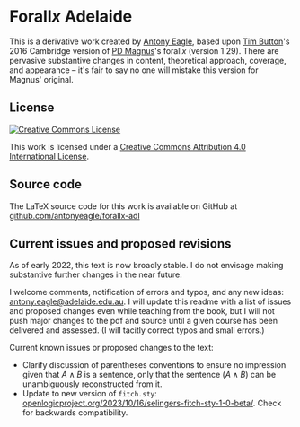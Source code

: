 Forall*x* Adelaide
==================

This is a derivative work created by [Antony Eagle](https://antonyeagle.org), based upon [Tim Button](http://www.homepages.ucl.ac.uk/~uctytbu/index.html)'s 2016 Cambridge version of [PD Magnus](https://www.fecundity.com/job/)'s forall*x* (version 1.29). There are pervasive substantive changes in content, theoretical approach, coverage, and appearance – it's fair to say no one will mistake this version for Magnus' original.

License
-------

[![Creative Commons License](https://i.creativecommons.org/l/by/4.0/88x31.png)](http://creativecommons.org/licenses/by/4.0/)

This work is licensed under a [Creative Commons Attribution 4.0 International License]("http://creativecommons.org/licenses/by/4.0/).

Source code
-----------

The LaTeX source code for this work is available on GitHub at [github.com/antonyeagle/forallx-adl](https://github.com/antonyeagle/forallx-adl)

Current issues and proposed revisions
-------------------------------------

As of early 2022, this text is now broadly stable. I do not envisage making substantive further changes in the near future.

I welcome comments, notification of errors and typos, and any new ideas: [antony.eagle@adelaide.edu.au](mailto:antony.eagle@adelaide.edu.au?subject=forallx-adl). I will update this readme with a list of issues and proposed changes even while teaching from the book, but I will not push major changes to the pdf and source until a given course has been delivered and assessed. (I will tacitly correct typos and small errors.)


Current known issues or proposed changes to the text:

* Clarify discussion of parentheses conventions to ensure no impression given that $A \wedge B$ is a sentence, only that the sentence $(A \wedge B)$ can be unambiguously reconstructed from it.
* Update to new version of `fitch.sty`: [openlogicproject.org/2023/10/16/selingers-fitch-sty-1-0-beta/](https://openlogicproject.org/2023/10/16/selingers-fitch-sty-1-0-beta/). Check for backwards compatibility.


<!-- None -->


<!-- 
* Chapter 1 (`forallx-adl-what.tex`) 
* Chapter 2 (`forallx-adl-tfl.tex`)
* Chapter 3 (`forallx-adl-truthtables.tex`)
* Chapter 4 (`forallx-adl-fol.tex`)
* Chapter 5 (`forallx-adl-interpretations.tex`)
* Chapter 6 (`forallx-adl-prooftfl.tex`)
* Chapter 7 (`forallx-adl-prooffol.tex`)
* Backmatter
 -->








